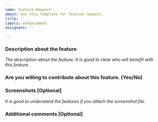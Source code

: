 ```yaml
---
name: Feature Request
about: Use this template for feature request.
title: ''
labels: enhancement
assignees: ''

---
```


### Description about the feature

*The description about the feature. It is good to clear who will benefit with*
*this feature.*

### Are you willing to contribute about this feature. (Yes/No)

### Screenshots [Optional]

*It is good to understand the features if you attach the screenshot file.*

### Additional comments [Optional]
